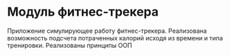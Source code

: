 # Модуль фитнес-трекера
Приложение симулирующее работу фитнес-трекера. Реализована возможность подсчета потраченных калорий исходя из времени и
типа тренировки.
Реализованы принципы ООП
